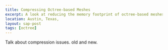 ```yaml
---
title: Compressing Octree-based Meshes
excerpt: A look at reducing the memory footprint of octree-based meshes, especially when used for AMR.
location: Austin, Texas,
layout: sap-post
tags: [octree]
---
```

Talk about compression issues. old and new.